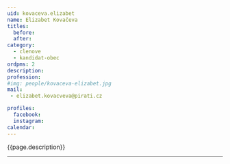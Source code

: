 ```yaml
---
uid: kovaceva.elizabet
name: Elizabet Kovačeva
titles:
  before: 
  after:
category:
  - clenove
  - kandidat-obec 
ordpms: 2
description: 
profession: 
#img: people/kovaceva-elizabet.jpg
mail:
 - elizabet.kovacveva@pirati.cz

profiles:
  facebook: 
  instagram: 
calendar: 
---
```


{{page.description}}



---
